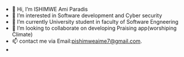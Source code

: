 - 👋 Hi, I’m ISHIMWE Ami Paradis
- 👀 I’m interested in Software development and Cyber security
- 🌱 I’m currently University student in faculty of Software Engneering
- 💞️ I’m looking to collaborate on developing Praising app(worshiping Climate)
- 📫 contact me via Email:pishimweaime7@gmail.com.
- 

<!---
amiparadis250/amiparadis250 is a ✨ special ✨ repository because its `README.md` (this file) appears on your GitHub profile.
You can click the Preview link to take a look at your changes.
--->
